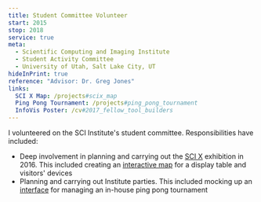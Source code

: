 ```yaml
---
title: Student Committee Volunteer
start: 2015
stop: 2018
service: true
meta:
  - Scientific Computing and Imaging Institute
  - Student Activity Committee
  - University of Utah, Salt Lake City, UT
hideInPrint: true
reference: "Advisor: Dr. Greg Jones"
links:
  SCI X Map: /projects#scix_map
  Ping Pong Tournament: /projects#ping_pong_tournament
  InfoVis Poster: /cv#2017_fellow_tool_builders
---
```


I volunteered on the SCI Institute's student committee. Responsibilities have included:

- Deep involvement in planning and carrying out the [SCI X](http://sci.utah.edu/the-institute/events/day/20161116.html) exhibition in 2016. This included creating an [interactive map](https://github.com/alex-r-bigelow/scix-map) for a display table and visitors' devices
- Planning and carrying out Institute parties. This included mocking up an [interface](https://github.com/alex-r-bigelow/ping-pong-tournament) for managing an in-house ping pong tournament
